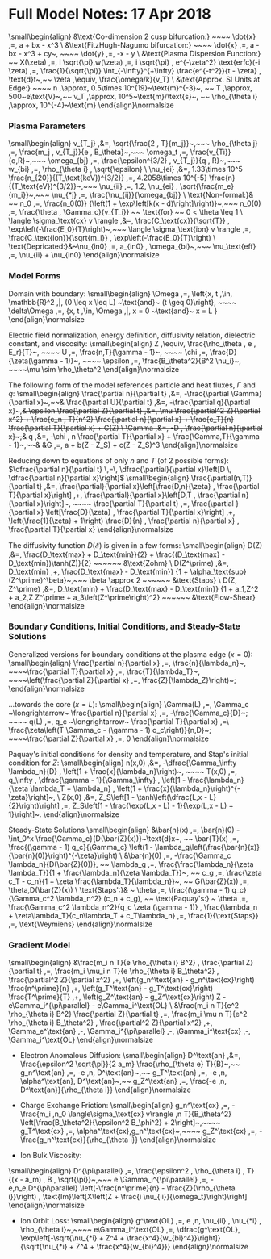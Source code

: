 # Full Model Notes: 17 Apr 2018

\small\begin{align}
	&\text{Co-dimension 2 cusp bifurcation:} ~~~~ \dot{x} \,=\, a + bx - x^3 \\
	&\text{FitzHugh-Nagumo bifurcation:} ~~~~ \dot{x} \,=\, a - bx - x^3 + cy~,
		~~~~ \dot{y} \,=\, -x - y \\
	&\text{Plasma Dispersion Function:} ~~ X(\zeta) \,=\, i \sqrt{\pi}\,w(\zeta)
		\,=\, i \sqrt{\pi} \, e^{-\zeta^2} \text{erfc}(-i \zeta)
		\,=\, \frac{1}{\sqrt{\pi}} \int_{-\infty}^{+\infty}
		\frac{e^{-t^2}}{t - \zeta} \, \text{d}t~,~~
		\zeta \,\equiv\, \frac{\omega/k}{v_T} \\
	&\text{Approx. SI Units at Edge:} ~~~~ n \,\approx\, 0.5\times 10^{19}~\text{m}^{-3}~,
		~~ T \,\approx\, 500~e\text{V}~,~~ v_T \,\approx\, 10^5~\text{m}/\text{s}~,
		~~ \rho_{\theta i} \,\approx\, 10^{-4}~\text{m}
\end{align}\normalsize

### Plasma Parameters
\small\begin{align}
	v_{T_j} \,&=\, \sqrt{\frac{2 \, T}{m_j}}~,~~~
		\rho_{\theta j} \,=\, \frac{m_j \, v_{T_j}}{e \, B_\theta}~,~~~
		\omega_t \,=\, \frac{v_{Ti}}{q\,R}~,~~~
		\omega_{bj} \,=\, \frac{\epsilon^{3/2} \, v_{T_j}}{q \, R}~,~~~
		w_{bi} \,=\, \rho_{\theta i} \, \sqrt{\epsilon} \\
	\nu_{ei} \,&=\, 1.33\times 10^5 \frac{n_{20}}{(T_\text{keV})^{3/2}}
		\,=\, 4.2058\times 10^{-5} \frac{n}{(T_\text{eV})^{3/2}}~,~~~
		\nu_{ii} \,=\, 1.2\, \nu_{ei} \, \sqrt{\frac{m_e}{m_i}}~,~~~
		\nu_{*j} \,=\, \frac{\nu_{ij}}{\omega_{bj}} \\
	\text{Non-formal:}& ~~ n_0 \,=\, \frac{n_0(0)}
		{\left(1 + \exp\left[k(x - d)\right]\right)}~,~~~
		n_0(0) \,=\, \frac{\theta \, \Gamma_c}{v_{T_i}} ~~ \text{for} ~~
		0 < \theta \leq 1 \\
	\langle \sigma_\text{cx} v \rangle \,&=\, \frac{C_\text{cx}}{\sqrt{T}} \,
		\exp\left(-\frac{E_0}{T}\right)~,~~~
		\langle \sigma_\text{ion} v \rangle \,=\, \frac{C_\text{ion}}{\sqrt{m_i}} \,
		\exp\left(-\frac{E_0}{T}\right) \\
	\text{Depricated:}&~\nu_{in0} \,=\, a_{in0} \, \omega_{bi}~,~~~
		\nu_\text{eff} \,=\, \nu_{ii} + \nu_{in0}
\end{align}\normalsize

### Model Forms
Domain with boundary:
\small\begin{align}
	\Omega \,=\, \left\{x, t \,\in\, \mathbb{R}^2 \,|\, (0 \leq x \leq L)
		~\text{and}~ (t \geq 0)\right\}, ~~~~ \delta\Omega \,=\,
		\{x, t \,\in\, \Omega \,|\, x = 0 ~\text{and}~ x = L \}
\end{align}\normalsize

Electric field normalization, energy definition, diffusivity relation, dielectric constant, and viscosity:
\small\begin{align}
	Z \,\equiv\, \frac{\rho_\theta \, e \, E_r}{T}~, ~~~~
		U \,=\, \frac{n\,T}{\gamma - 1}~, ~~~~
		\chi \,=\, \frac{D}{\zeta(\gamma - 1)}~, ~~~~
		\epsilon \,=\, \frac{B_\theta^2}{B^2 \nu_i}~, ~~~~\mu \sim \rho_\theta^2
\end{align}\normalsize

The following form of the model references particle and heat fluxes, $\Gamma$ and $q$:
\small\begin{align}
	\frac{\partial n}{\partial t} \,&=\, -\frac{\partial \Gamma}{\partial x}~,~~&
	\frac{\partial U}{\partial t} \,&=\, -\frac{\partial q}{\partial x}~,~~&
	\epsilon \frac{\partial Z}{\partial t} \,&=\,
		\mu \frac{\partial^2 Z}{\partial x^2} + \frac{c_n \, T}{n^2}
		\frac{\partial n}{\partial x} +
		\frac{c_T}{n} \frac{\partial T}{\partial x} + G(Z) \\
	\Gamma \,&=\, -D \, \frac{\partial n}{\partial x}~,~~&
	q \,&=\, -\chi \, n \frac{\partial T}{\partial x} +
		\frac{\Gamma\,T}{\gamma - 1}~,~~&
	&G \,=\, a + b(Z - Z_S) + c(Z - Z_S)^3
\end{align}\normalsize

Reducing down to equations of only $n$ and $T$ (of 2 possible forms): $\dfrac{\partial n}{\partial t} \,=\, \dfrac{\partial}{\partial x}\left[D \, \dfrac{\partial n}{\partial x}\right]$
\small\begin{align}
	\frac{\partial(n\,T)}{\partial t} \,&=\,
		\frac{\partial}{\partial x}\left[\frac{D\,n}{\zeta} \,
		\frac{\partial T}{\partial x}\right] \,+\,
		\frac{\partial}{\partial x}\left[D\,T \,
		\frac{\partial n}{\partial x}\right]~, ~~~~
		\frac{\partial T}{\partial t} \,=\, \frac{\partial }{\partial x}
		\left[\frac{D}{\zeta} \, \frac{\partial T}{\partial x}\right] \,+\,
		\left(\frac{1}{\zeta} + 1\right) \frac{D}{n} \,
		\frac{\partial n}{\partial x} \, \frac{\partial T}{\partial x}
\end{align}\normalsize

<!---
Staps reduced the model to the following vector form:
\small\begin{align}
	\dfrac{\partial}{\partial t} \mathbf{v}(x,t) \,=\, \dfrac{\partial}{\partial x} F&\left(x, t, \mathbf{v}, \dfrac{\partial\mathbf{v}}{\partial x}\right) \,+\, S\left(x, t, \mathbf{v}, \dfrac{\partial\mathbf{v}}{\partial x}\right) \\
\mathbf{v} \,=\,\begin{bmatrix} n \\[1ex] T \\[1ex] Z \end{bmatrix}~,~~~~
\mathbf{F} \,=\, &\begin{bmatrix}
			D\,\, n^\prime \\[1ex]
			\dfrac{D}{\zeta}\,\, T^\prime \\[2ex]
			\dfrac{\mu D}{\epsilon}\,\, Z^\prime
			\end{bmatrix}~,~~~~
\mathbf{S} \,=\, \begin{bmatrix}
			0 \\[1ex]
			\left(\dfrac{\zeta + 1}{\zeta}\right) \dfrac{D}{n} \, n^\prime \, T^\prime \\[2ex]
			\dfrac{c_n T}{\epsilon n^2} \, n^\prime \,+\, \dfrac{c_T}{\epsilon n} \, T^\prime \,+\, \dfrac{G(Z)}{\epsilon}
			\end{bmatrix}~.
\end{align}\normalsize
-->

The diffusivity function $D(\mathcal{E})$ is given in a few forms:
\small\begin{align}
	D(Z) \,&=\, \frac{D_\text{max} + D_\text{min}}{2} +
		\frac{(D_\text{max} - D_\text{min})\tanh(Z)}{2} ~~~~~~ &\text{Zohm} \\
	D(Z^\prime) \,&=\, D_\text{min} \,+\, \frac{D_\text{max} - D_\text{min}}
		{1 + \alpha_\text{sup}(Z^\prime)^\beta}~,~~~ \beta \approx 2 ~~~~~~
		&\text{Staps} \\
	D(Z, Z^\prime) \,&=\, D_\text{min} + \frac{D_\text{max} - D_\text{min}}
		{1 + a_1\,Z^2 + a_2\,Z Z^\prime + a_3\left(Z^\prime\right)^2} ~~~~~~
		&\text{Flow-Shear}
\end{align}\normalsize

### Boundary Conditions, Initial Conditions, and Steady-State Solutions

Generalized versions for boundary conditions at the plasma edge ($x=0$):
\small\begin{align}
	\frac{\partial n}{\partial x} \,=\, \frac{n}{\lambda_n}~,
		~~~~\frac{\partial T}{\partial x} \,=\, \frac{T}{\lambda_T}~,
		~~~~\left(\frac{\partial Z}{\partial x} \,=\, \frac{Z}{\lambda_Z}\right)~;
\end{align}\normalsize

...towards the core ($x=L$):
\small\begin{align}
	\Gamma(L) \,=\, \Gamma_c ~\longrightarrow~ \frac{\partial n}{\partial x} \,=\, -\frac{\Gamma_c}{D}~;
		~~~~ q(L) \,=\, q_c ~\longrightarrow~ \frac{\partial T}{\partial x} \,=\ \frac{\zeta\left(T \Gamma_c - (\gamma - 1) q_c\right)}{n\,D}~;
		~~~~\frac{\partial Z}{\partial x} \,=\, 0
\end{align}\normalsize

<!---
For Matlab, the Neumann and Robin boundary conditions can be expressed in the form of
\small\begin{align}
	&p\left(x, t, \mathbf{v}\right) \,+\, F\left(x, t, \mathbf{v}, \dfrac{\partial\mathbf{v}}{\partial x}\right) \,=\, 0 ~~~ \text{for} ~~~ (x, t) \in \delta\Omega \\
&p(0, t) \,=\, -\begin{bmatrix}
				D \, \dfrac{n}{\lambda_n}\\[2ex]
				\dfrac{D}{\zeta} \, \dfrac{T}{\lambda_T} \\[2ex]
				\dfrac{\mu D}{\epsilon} \, \dfrac{Z}{\lambda_Z}
				\end{bmatrix}_{x = 0}
~~ \text{and} ~~
p(L, t) \,=\, \begin{bmatrix}
				\Gamma_c(t) \\[1ex]
				\dfrac{(\gamma - 1) q_c - T\Gamma_c(t)}{n} \\[2ex]
				0
				\end{bmatrix}_{x=L}~.
\end{align}\normalsize
-->

Paquay's initial conditions for density and temperature, and Stap's initial condition for $Z$:
\small\begin{align}
	n(x,0) \,&=\, -\dfrac{\Gamma_\infty \lambda_n}{D} \, \left(1 + \frac{x}{\lambda_n}\right)~,
		~~~~ T(x,0) \,=\, q_\infty \, \dfrac{\gamma - 1}{\Gamma_\infty} \, \left[1 - \frac{\lambda_n}{\zeta \lambda_T + \lambda_n} \, \left(1 + \frac{x}{\lambda_n}\right)^{-\zeta}\right]~, \\
	Z(x,0) \,&=\, Z_S\left[1 - \tanh\left(\dfrac{L\,x - L}{2}\right)\right] \,=\, Z_S\left[1 - \frac{\exp(L\,x - L) - 1}{\exp(L\,x - L) + 1}\right]~.
\end{align}\normalsize

Steady-State Solutions
\small\begin{align}
	&\bar{n}(x) \,=\, \bar{n}(0) - \int_0^x \frac{\Gamma_c}{D(\bar{Z}(x))}~\text{d}x~,
		~~ \bar{T}(x) \,=\, \frac{(\gamma - 1) q_c}{\Gamma_c} \left(1 - \lambda_g\left(\frac{\bar{n}(x)}{\bar{n}(0)}\right)^{-\zeta}\right) \\
	&\bar{n}(0) \,=\, -\frac{\Gamma_c \lambda_n}{D(\bar{Z}(0))},
		~~ \lambda_g \,=\, \frac{\frac{\lambda_n}{\zeta \lambda_T}}{1 + \frac{\lambda_n}{\zeta \lambda_T}}~,
		~~ c_g \,=\, \frac{\zeta c_T - c_n}{1 + \zeta \frac{\lambda_T}{\lambda_n}}~, ~~ G(\bar{Z}(x)) \,=\, \theta\,D(\bar{Z}(x)) \\
	\text{Staps':}& ~ \theta \,=\, \frac{(\gamma - 1) q_c}{\Gamma_c^2 \lambda_n^2} (c_n + c_g), ~~ \text{Paquay's:} ~ \theta \,=\, \frac{\Gamma_c^2 \lambda_n^2}{q_c \zeta (\gamma - 1)} \, \frac{\lambda_n + \zeta\lambda_T}{c_n\lambda_T + c_T\lambda_n} \,=\, \frac{1}{\text{Staps}} \,=\, \text{Weymiens}
\end{align}\normalsize

### Gradient Model
\small\begin{align}
	&\frac{m_i n T}{e \rho_{\theta i} B^2} \, \frac{\partial Z}{\partial t}
		\,=\, \frac{m_i \mu_i n T}{e \rho_{\theta i} B_\theta^2} \,
		\frac{\partial^2 Z}{\partial x^2} \,+\, \left(g_n^\text{an} -
		g_n^\text{cx}\right) \frac{n^\prime}{n} \,+\, \left(g_T^\text{an} -
		g_T^\text{cx}\right) \frac{T^\prime}{T} \,+\, \left(g_Z^\text{an} -
		g_Z^\text{cx}\right) Z - e\Gamma_i^{\pi\parallel} - e\Gamma_i^\text{OL} \\
	&\frac{m_i n T}{e^2 \rho_{\theta i} B^2} \frac{\partial Z}{\partial t}
		\,=\, \frac{m_i \mu n T}{e^2 \rho_{\theta i} B_\theta^2} \, 
		\frac{\partial^2 Z}{\partial x^2} \,+\, \Gamma_e^\text{an} \,-\,
		\Gamma_i^{\pi\parallel} \,-\, \Gamma_i^\text{cx} \,-\,
		\Gamma_i^\text{OL}
\end{align}\normalsize

+ Electron Anomalous Diffusion:
\small\begin{align}
	D^\text{an} \,&=\, \frac{\epsilon^2 \sqrt{\pi}}{2 a_m}
		\frac{\rho_{\theta e} T}{B}~,~~
		g_n^\text{an} \,=\, -e \,n\, D^\text{an}~,~~
		g_T^\text{an} \,=\, -e \,n\, \alpha^\text{an}\, D^\text{an}~,~~
		g_Z^\text{an} \,=\, \frac{-e \,n\, D^\text{an}}{\rho_{\theta i}}
\end{align}\normalsize

+ Charge Exchange Friction:
\small\begin{align}
	g_n^\text{cx} \,=\,
		-\frac{m_i \,n_0 \langle\sigma_\text{cx} v\rangle \,n T}{B_\theta^2}
		\left[\frac{B_\theta^2}{\epsilon^2 B_\phi^2} + 2\right]~,~~~~
		g_T^\text{cx} \,=\, \alpha^\text{cx}\,g_n^\text{cx}~,~~~~
		g_Z^\text{cx} \,=\, -\frac{g_n^\text{cx}}{\rho_{\theta i}}
\end{align}\normalsize

+ Ion Bulk Viscosity: <!--- $N \,=\, \dfrac{\nu_{*i}\,\epsilon^{3/2}\,\nu_{ei}}{\nu_{ii}} ~~~\text{and}~~~ \eta \,=\, \dfrac{\epsilon^2 \sqrt{\pi}}{8 a_m} m_i \,n\, (v_{T_i})^2$
\small\begin{align}
	\begin{bmatrix}\xi_\theta \\[1ex] \xi_\phi \end{bmatrix} \,&=\, \dfrac{1}{\pi} \int_0^{\sqrt{\nu_{*i}}} \begin{bmatrix} 1 \\[1ex] \frac{5}{2} - x \end{bmatrix} x^2 \exp(-x) \, \tan^{-1}\left(\dfrac{2 N \sqrt{x}}{N^2 + Z^2 - x}\right) \text{d}x \\
	g_n^{\pi\parallel} \,=\, \eta \, \rho_{\theta i}& B_\theta \, \xi_\theta~,~~~~ g_n^{\pi\parallel} \,=\, \eta \, \rho_{\theta i} \left(B_\theta\,\xi_\theta - B\,\xi_\phi\right)~,~~~~ g_Z^{\pi\parallel} \,=\, 2\eta \, B_\theta \, \xi_\theta \\
\end{align}\normalsize
-->

\small\begin{align}
	D^{\pi\parallel} \,=\, \frac{\epsilon^2 \, \rho_{\theta i} \, T}
		{(x - a_m) \, B \, \sqrt{\pi}}~,~~~
	e \Gamma_i^{\pi\parallel} \,=\, -e\,n_e\,D^{\pi\parallel}
		\left(-\frac{n^\prime}{n} - \frac{Z}{\rho_{\theta i}}\right) \,
		\text{Im}\left[X\left(Z + \frac{i \nu_{ii}}{\omega_t}\right)\right]
\end{align}\normalsize

+ Ion Orbit Loss:
\small\begin{align}
	g^\text{OL} \,=\, e \,n\, \nu_{ii} \, \nu_{*i} \, \rho_{\theta i}~,~~~~
	e\Gamma_i^\text{OL} \,=\, \dfrac{g^\text{OL}\,
		\exp\left[-\sqrt{\nu_{*i} + Z^4 + \frac{x^4}{w_{bi}^4}}\right]}
		{\sqrt{\nu_{*i} + Z^4 + \frac{x^4}{w_{bi}^4}}}
\end{align}\normalsize

